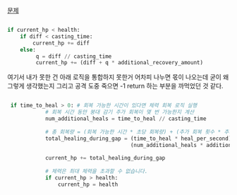 
[문제](https://school.programmers.co.kr/learn/courses/30/lessons/250137)

```python

if current_hp < health:
    if diff < casting_time:
        current_hp += diff
    else:
         q = diff // casting_time
         current_hp += (diff + q * additional_recovery_amount)

```

여기서 내가 못한 건 아래 로직을 통합하지 못한거 어차피 나누면 몫이 나오는데 굳이 왜 그렇게 생각했는지 
그리고 공격 도중 죽으면 -1 return 하는 부분을 까먹었던 것 같다. 

```python

 if time_to_heal > 0: # 회복 가능한 시간이 있다면 체력 회복 로직 실행
            # 회복 시간 동안 붕대 감기 추가 회복이 몇 번 가능한지 계산
            num_additional_heals = time_to_heal // casting_time
            
            # 총 회복량 = (회복 가능한 시간 * 초당 회복량) + (추가 회복 횟수 * 추가 회복량)
            total_healing_during_gap = (time_to_heal * heal_per_second) + \
                                       (num_additional_heals * additional_recovery_amount)
            
            current_hp += total_healing_during_gap
            
            # 체력은 최대 체력을 초과할 수 없습니다.
            if current_hp > health:
                current_hp = health

```
